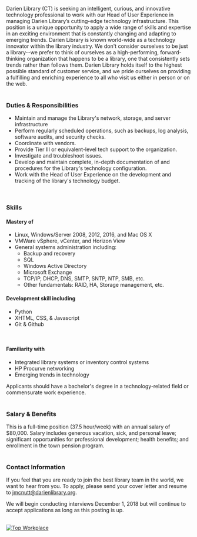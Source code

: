 Darien Library (CT) is seeking an intelligent, curious, and innovative technology professional to work with our Head of User Experience in managing Darien Library’s cutting-edge technology infrastructure. This position is a unique opportunity to apply a wide range of skills and expertise in an exciting environment that is constantly changing and adapting to emerging trends.
Darien Library is known world-wide as a technology innovator within the library industry. We don't consider ourselves to be just a library--we prefer to think of ourselves as a high-performing, forward-thinking organization that happens to be a library, one that consistently sets trends rather than follows them. Darien Library holds itself to the highest possible standard of customer service, and we pride ourselves on providing a fulfilling and enriching experience to all who visit us either in person or on the web.
<br />
<br />

### Duties & Responsibilities
* Maintain and manage the Library's network, storage, and server infrastructure
* Perform regularly scheduled operations, such as backups, log analysis, software audits, and security checks.
* Coordinate with vendors.
* Provide Tier III or equivalent-level tech support to the organization.
* Investigate and troubleshoot issues.
* Develop and maintain complete, in-depth documentation of and procedures for the Library's technology configuration.
* Work with the Head of User Experience on the development and tracking of the library's technology budget.
<br />

### Skills
#### Mastery of
* Linux, Windows/Server 2008, 2012, 2016, and Mac OS X
* VMWare vSphere, vCenter, and Horizon View 
* General systems administration including:
    - Backup and recovery
    - SQL
    - Windows Active Directory
    - Microsoft Exchange
    - TCP/IP, DHCP, DNS, SMTP, SNTP, NTP, SMB, etc.
    - Other fundamentals: RAID, HA, Storage management, etc.

#### Development skill including
* Python	
* XHTML, CSS, & Javascript
* Git & Github
<br />

#### Familiarity with
* Integrated library systems or inventory control systems
* HP Procurve networking
* Emerging trends in technology

Applicants should have a bachelor's degree in a technology-related field or commensurate work experience.
<br />
<br />

### Salary & Benefits

This is a full-time position (37.5 hour/week) with an annual salary of $80,000. Salary includes generous vacation, sick, and personal leave; significant opportunities for professional development; health benefits; and enrollment in the town pension program.
<br />
<br />

### Contact Information
If you feel that you are ready to join the best library team in the world, we want to hear from you. To apply, please send your cover letter and resume to [jmcnutt@darienlibrary.org](mailto:jmcnutt@darienlibrary.org "James McNutt").

We will begin conducting interviews December 1, 2018 but will continue to accept applications as long as this posting is up.
<br />
<br />

<div class="row margin-bottom-20">
<div class="col-md-3">
<a href="https://dar.to/2Re2Gd7"><img class="img-responsive" src="/uploads/logos/2018_top_places_to_work_award.jpg" alt="Top Workplace" /></a>
</div>
</div>